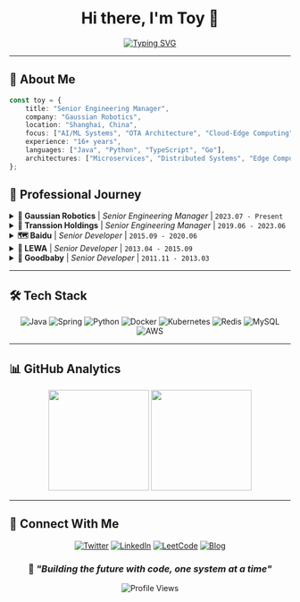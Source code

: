 <div align="center">

# Hi there, I'm Toy 👋

[![Typing SVG](https://readme-typing-svg.herokuapp.com?font=Fira+Code&duration=3000&pause=1000&color=2196F3&center=true&vCenter=true&multiline=true&width=600&height=100&lines=Senior+Engineering+Manager;AI+%26+Robotics+Systems+Architect;16%2B+Years+in+Software+Development)](https://git.io/typing-svg)

</div>

---

## 🚀 About Me

```typescript
const toy = {
    title: "Senior Engineering Manager",
    company: "Gaussian Robotics",
    location: "Shanghai, China",
    focus: ["AI/ML Systems", "OTA Architecture", "Cloud-Edge Computing"],
    experience: "16+ years",
    languages: ["Java", "Python", "TypeScript", "Go"],
    architectures: ["Microservices", "Distributed Systems", "Edge Computing"]
};
```

## 💼 Professional Journey

<details>
<summary><b>🤖 Gaussian Robotics</b> | <i>Senior Engineering Manager</i> | <code>2023.07 - Present</code></summary>
<br>
<ul>
<li>🧠 <strong>AI Integration:</strong> Leading ChatGPT & LLM integration into robotics systems</li>
<li>🔄 <strong>OTA Systems:</strong> Zero-downtime firmware update architecture for 10K+ devices</li>
<li>🌐 <strong>Global Deployment:</strong> Private cloud deployment across US & EU markets</li>
</ul>
</details>

<details>
<summary><b>📱 Transsion Holdings</b> | <i>Senior Engineering Manager</i> | <code>2019.06 - 2023.06</code></summary>
<br>
<ul>
<li>🎮 <strong>Gaming Monetization:</strong> $10M+ monthly revenue gaming platform</li>
<li>📦 <strong>App Distribution:</strong> 1M+ daily app downloads via app store</li>
<li>🔧 <strong>Service Platform:</strong> Unified platform serving 200M+ devices globally</li>
</ul>
</details>

<details>
<summary><b>🗺️ Baidu</b> | <i>Senior Developer</i> | <code>2015.09 - 2020.06</code></summary>
<br>
<ul>
<li>🌍 <strong>Maps Platform:</strong> Street view platform architecture & TB-scale data processing</li>
<li>🔧 <strong>Platform 2.0:</strong> Complete system refactoring & performance optimization</li>
</ul>
</details>

<details>
<summary><b>📲 LEWA</b> | <i>Senior Developer</i> | <code>2013.04 - 2015.09</code></summary>
<br>
<ul>
<li>📱 <strong>Android ROM:</strong> Deep customization & core architecture design</li>
</ul>
</details>

<details>
<summary><b>🛒 Goodbaby</b> | <i>Senior Developer</i> | <code>2011.11 - 2013.03</code></summary>
<br>
<ul>
<li>💰 <strong>E-commerce Platform:</strong> Mother & baby products platform & payment systems</li>
</ul>
</details>

---

## 🛠️ Tech Stack

<div align="center">

![Java](https://img.shields.io/badge/Java-ED8B00?style=for-the-badge&logo=java&logoColor=white)
![Spring](https://img.shields.io/badge/Spring-6DB33F?style=for-the-badge&logo=spring&logoColor=white)
![Python](https://img.shields.io/badge/Python-3776AB?style=for-the-badge&logo=python&logoColor=white)
![Docker](https://img.shields.io/badge/Docker-2496ED?style=for-the-badge&logo=docker&logoColor=white)
![Kubernetes](https://img.shields.io/badge/Kubernetes-326CE5?style=for-the-badge&logo=kubernetes&logoColor=white)
![Redis](https://img.shields.io/badge/Redis-DC382D?style=for-the-badge&logo=redis&logoColor=white)
![MySQL](https://img.shields.io/badge/MySQL-4479A1?style=for-the-badge&logo=mysql&logoColor=white)
![AWS](https://img.shields.io/badge/AWS-FF9900?style=for-the-badge&logo=amazon-aws&logoColor=white)

</div>

---

## 📊 GitHub Analytics

<div align="center">
  <img height="180em" src="https://github-readme-stats-sigma-five.vercel.app/api?username=cfrs2005&show_icons=true&theme=tokyonight&include_all_commits=true&count_private=true&hide_border=true"/>
  <img height="180em" src="https://github-readme-stats-sigma-five.vercel.app/api/top-langs/?username=cfrs2005&layout=compact&theme=tokyonight&hide_border=true"/>
</div>


---

## 🔗 Connect With Me

<div align="center">

[![Twitter](https://img.shields.io/badge/Twitter-1DA1F2?style=for-the-badge&logo=twitter&logoColor=white)](https://twitter.com/cfrs2005)
[![LinkedIn](https://img.shields.io/badge/LinkedIn-0077B5?style=for-the-badge&logo=linkedin&logoColor=white)](https://www.linkedin.com/in/cfrs2005/)
[![LeetCode](https://img.shields.io/badge/LeetCode-FFA116?style=for-the-badge&logo=leetcode&logoColor=black)](https://leetcode-cn.com/u/an-jing-64/)
[![Blog](https://img.shields.io/badge/Blog-FF5722?style=for-the-badge&logo=blogger&logoColor=white)](http://www.80aj.com/)

</div>

<div align="center">

### 💭 *"Building the future with code, one system at a time"* 

![Profile Views](https://komarev.com/ghpvc/?username=cfrs2005&color=blueviolet&style=flat-square)

</div>